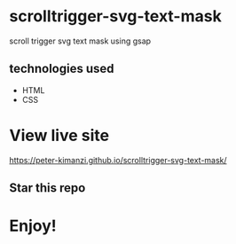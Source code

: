 # scrolltrigger-svg-text-mask

scroll trigger svg text mask using gsap

## technologies used
* HTML
* CSS


# View live site

https://peter-kimanzi.github.io/scrolltrigger-svg-text-mask/

## Star this repo


# Enjoy!
